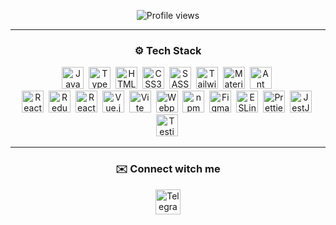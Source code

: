 <p align="center">
   <img src="https://komarev.com/ghpvc/?username=johnbeelow&color=blueviolet&style=flat-square" alt="Profile views"/>
</p>

---

<h3 align="center">⚙️ Tech Stack</h3>
<p align="center">
   <img src="https://cdn.jsdelivr.net/gh/devicons/devicon/icons/javascript/javascript-original.svg" title="JavaScript" width="35" height="35" />&nbsp;
   <img src="https://cdn.jsdelivr.net/gh/devicons/devicon/icons/typescript/typescript-original.svg" title="TypeScript" width="35" height="35" />&nbsp;
   <img src="https://cdn.jsdelivr.net/gh/devicons/devicon/icons/html5/html5-original-wordmark.svg" title="HTML5" width="35" height="35"/>&nbsp;
   <img src="https://cdn.jsdelivr.net/gh/devicons/devicon/icons/css3/css3-original-wordmark.svg" title="CSS3" width="35" height="35"/>&nbsp;
   <img src="https://cdn.jsdelivr.net/gh/devicons/devicon/icons/sass/sass-original.svg" title="SASS/SCSS" width="35" height="35"/>&nbsp;
   <img src="https://brandeps.com/icon-download/T/Tailwindcss-icon-vector-01.svg" title="Tailwind CSS" width="35" height="35"/>&nbsp;
   <img src="https://media.zeemly.com/zeemly/product/material-ui.png" title="Material UI" width="35" height="35" />&nbsp;
   <img src="https://gw.alipayobjects.com/zos/rmsportal/KDpgvguMpGfqaHPjicRK.svg" title="Ant Design" width="35" height="35" />&nbsp;
   <br/>
   <img src="https://cdn.jsdelivr.net/gh/devicons/devicon/icons/react/react-original-wordmark.svg" title="React" width="35" height="35" />&nbsp;
   <img src="https://cdn.jsdelivr.net/gh/devicons/devicon/icons/redux/redux-original.svg" title="Redux" width="35" height="35"/>&nbsp;
   <img src="https://reactrouter.com/_brand/React%20Router%20Brand%20Assets/React%20Router%20Logo/Dark.svg" title="React Router" width="35" height="35" />&nbsp;
   <img src="https://cdn.jsdelivr.net/gh/devicons/devicon/icons/vuejs/vuejs-original.svg" title="Vue.js" width="35" height="35" />&nbsp;
   <img src="https://vitejs.dev/logo.svg" title="Vite" width="35" height="35"/>&nbsp;
   <img src="https://brandeps.com/icon-download/W/Webpack-icon-vector-02.svg" title="Webpack" width="35" height="35"/>&nbsp;
   <img src="https://cdn.jsdelivr.net/gh/devicons/devicon/icons/npm/npm-original-wordmark.svg" title="npm" width="35" height="35"/>&nbsp;
   <img src="https://cdn.jsdelivr.net/gh/devicons/devicon/icons/figma/figma-original.svg" title="Figma" width="35" height="35"/>&nbsp;
   <img src="https://brandeps.com/icon-download/E/Eslint-icon-vector-02.svg" title="ESLint" width="35" height="35"/>&nbsp;
   <img src="https://brandeps.com/icon-download/P/Prettier-icon-vector-02.svg" title="Prettier" width="35" height="35"/>&nbsp;
   <img src="https://cdn.jsdelivr.net/gh/devicons/devicon/icons/jest/jest-plain.svg" title="JestJS" width="35" height="35"/>&nbsp;
   <img src="https://testing-library.com/img/octopus-64x64.png" title="Testing Library" width="35" height="35" />&nbsp;
</p>

---

<h3 align="center">✉️ Connect witch me</h3>
<p align="center">
   <a href="https://t.me/johnbeelow" target="blank">
      <img src="https://brandeps.com/logo-download/T/Telegram-logo-vector-01.svg" title="Telegram" width="40" height="40" />
   </a>
</p>
